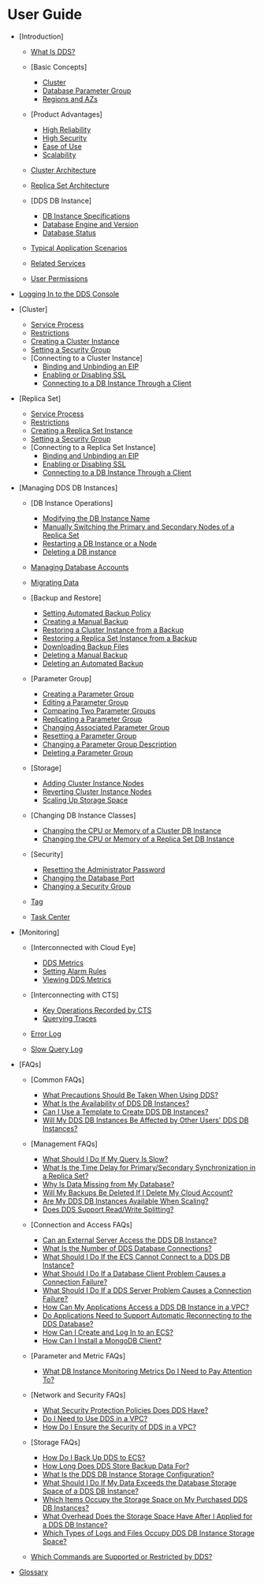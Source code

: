 # User Guide

-   [Introduction]
    -   [What Is DDS?](what-is-dds.md)
    -   [Basic Concepts]
        -   [Cluster](cluster.md)
        -   [Database Parameter Group](database-parameter-group.md)
        -   [Regions and AZs](regions-and-azs.md)

    -   [Product Advantages]
        -   [High Reliability](high-reliability.md)
        -   [High Security](high-security.md)
        -   [Ease of Use](ease-of-use.md)
        -   [Scalability](scalability.md)

    -   [Cluster Architecture](cluster-architecture.md)
    -   [Replica Set Architecture](replica-set-architecture.md)
    -   [DDS DB Instance]
        -   [DB Instance Specifications](db-instance-specifications.md)
        -   [Database Engine and Version](database-engine-and-version.md)
        -   [Database Status](database-status.md)

    -   [Typical Application Scenarios](typical-application-scenarios.md)
    -   [Related Services](related-services.md)
    -   [User Permissions](user-permissions.md)

-   [Logging In to the DDS Console](logging-in-to-the-dds-console.md)
-   [Cluster]
    -   [Service Process](service-process(cluster).md)
    -   [Restrictions](restrictions(cluster).md)
    -   [Creating a Cluster Instance](creating-a-cluster-instance.md)
    -   [Setting a Security Group](setting-a-security-group(cluster).md)
    -   [Connecting to a Cluster Instance]
        -   [Binding and Unbinding an EIP](binding-and-unbinding-an-eip(cluster).md)
        -   [Enabling or Disabling SSL](enabling-or-disabling-ssl(cluster).md)
        -   [Connecting to a DB Instance Through a Client](connecting-to-a-db-instance-through-a-client(cluster).md)


-   [Replica Set]
    -   [Service Process](service-process(replica-set).md)
    -   [Restrictions](restrictions(replica-set).md)
    -   [Creating a Replica Set Instance](creating-a-replica-set-instance.md)
    -   [Setting a Security Group ](setting-a-security-group(replica-set).md)
    -   [Connecting to a Replica Set Instance]
        -   [Binding and Unbinding an EIP](binding-and-unbinding-an-eip(replica-set).md)
        -   [Enabling or Disabling SSL](enabling-or-disabling-ssl(replica-set).md)
        -   [Connecting to a DB Instance Through a Client](connecting-to-a-db-instance-through-a-client(replica-set).md)


-   [Managing DDS DB Instances]
    -   [DB Instance Operations]
        -   [Modifying the DB Instance Name](modifying-the-db-instance-name.md)
        -   [Manually Switching the Primary and Secondary Nodes of a Replica Set](manually-switching-the-primary-and-secondary-nodes-of-a-replica-set.md)
        -   [Restarting a DB Instance or a Node](restarting-a-db-instance-or-a-node.md)
        -   [Deleting a DB instance](deleting-a-db-instance.md)

    -   [Managing Database Accounts](managing-database-accounts.md)
    -   [Migrating Data](migrating-data.md)
    -   [Backup and Restore]
        -   [Setting Automated Backup Policy](setting-automated-backup-policy.md)
        -   [Creating a Manual Backup](creating-a-manual-backup.md)
        -   [Restoring a Cluster Instance from a Backup](restoring-a-cluster-instance-from-a-backup.md)
        -   [Restoring a Replica Set Instance from a Backup](restoring-a-replica-set-instance-from-a-backup.md)
        -   [Downloading Backup Files](downloading-backup-files.md)
        -   [Deleting a Manual Backup](deleting-a-manual-backup.md)
        -   [Deleting an Automated Backup](deleting-an-automated-backup.md)

    -   [Parameter Group]
        -   [Creating a Parameter Group](creating-a-parameter-group.md)
        -   [Editing a Parameter Group](editing-a-parameter-group.md)
        -   [Comparing Two Parameter Groups](comparing-two-parameter-groups.md)
        -   [Replicating a Parameter Group](replicating-a-parameter-group.md)
        -   [Changing Associated Parameter Group](changing-associated-parameter-group.md)
        -   [Resetting a Parameter Group](resetting-a-parameter-group.md)
        -   [Changing a Parameter Group Description](changing-a-parameter-group-description.md)
        -   [Deleting a Parameter Group](deleting-a-parameter-group.md)

    -   [Storage]
        -   [Adding Cluster Instance Nodes](adding-cluster-instance-nodes.md)
        -   [Reverting Cluster Instance Nodes](reverting-cluster-instance-nodes.md)
        -   [Scaling Up Storage Space](scaling-up-storage-space.md)

    -   [Changing DB Instance Classes]
        -   [Changing the CPU or Memory of a Cluster DB Instance](changing-the-cpu-or-memory-of-a-cluster-db-instance.md)
        -   [Changing the CPU or Memory of a Replica Set DB Instance](changing-the-cpu-or-memory-of-a-replica-set-db-instance.md)

    -   [Security]
        -   [Resetting the Administrator Password](resetting-the-administrator-password.md)
        -   [Changing the Database Port](changing-the-database-port.md)
        -   [Changing a Security Group](changing-a-security-group.md)

    -   [Tag](tag.md)
    -   [Task Center](task-center.md)

-   [Monitoring]
    -   [Interconnected with Cloud Eye]
        -   [DDS Metrics](dds-metrics.md)
        -   [Setting Alarm Rules](setting-alarm-rules.md)
        -   [Viewing DDS Metrics](viewing-dds-metrics.md)

    -   [Interconnecting with CTS]
        -   [Key Operations Recorded by CTS](key-operations-recorded-by-cts.md)
        -   [Querying Traces](querying-traces.md)

    -   [Error Log](error-log.md)
    -   [Slow Query Log](slow-query-log.md)

-   [FAQs]
    -   [Common FAQs]
        -   [What Precautions Should Be Taken When Using DDS?](what-precautions-should-be-taken-when-using-dds.md)
        -   [What Is the Availability of DDS DB Instances?](what-is-the-availability-of-dds-db-instances.md)
        -   [Can I Use a Template to Create DDS DB Instances?](can-i-use-a-template-to-create-dds-db-instances.md)
        -   [Will My DDS DB Instances Be Affected by Other Users' DDS DB Instances?](will-my-dds-db-instances-be-affected-by-other-users-dds-db-instances.md)

    -   [Management FAQs]
        -   [What Should I Do If My Query Is Slow?](what-should-i-do-if-my-query-is-slow.md)
        -   [What Is the Time Delay for Primary/Secondary Synchronization in a Replica Set?](what-is-the-time-delay-for-primary-secondary-synchronization-in-a-replica-set.md)
        -   [Why Is Data Missing from My Database?](why-is-data-missing-from-my-database.md)
        -   [Will My Backups Be Deleted If I Delete My Cloud Account?](will-my-backups-be-deleted-if-i-delete-my-cloud-account.md)
        -   [Are My DDS DB Instances Available When Scaling?](are-my-dds-db-instances-available-when-scaling.md)
        -   [Does DDS Support Read/Write Splitting?](does-dds-support-read-write-splitting.md)

    -   [Connection and Access FAQs]
        -   [Can an External Server Access the DDS DB Instance?](can-an-external-server-access-the-dds-db-instance.md)
        -   [What Is the Number of DDS Database Connections?](what-is-the-number-of-dds-database-connections.md)
        -   [What Should I Do If the ECS Cannot Connect to a DDS DB Instance?](what-should-i-do-if-the-ecs-cannot-connect-to-a-dds-db-instance.md)
        -   [What Should I Do If a Database Client Problem Causes a Connection Failure?](what-should-i-do-if-a-database-client-problem-causes-a-connection-failure.md)
        -   [What Should I Do If a DDS Server Problem Causes a Connection Failure?](what-should-i-do-if-a-dds-server-problem-causes-a-connection-failure.md)
        -   [How Can My Applications Access a DDS DB Instance in a VPC?](how-can-my-applications-access-a-dds-db-instance-in-a-vpc.md)
        -   [Do Applications Need to Support Automatic Reconnecting to the DDS Database?](do-applications-need-to-support-automatic-reconnecting-to-the-dds-database.md)
        -   [How Can I Create and Log In to an ECS?](how-can-i-create-and-log-in-to-an-ecs.md)
        -   [How Can I Install a MongoDB Client?](how-can-i-install-a-mongodb-client.md)

    -   [Parameter and Metric FAQs]
        -   [What DB Instance Monitoring Metrics Do I Need to Pay Attention To?](what-db-instance-monitoring-metrics-do-i-need-to-pay-attention-to.md)

    -   [Network and Security FAQs]
        -   [What Security Protection Policies Does DDS Have?](what-security-protection-policies-does-dds-have.md)
        -   [Do I Need to Use DDS in a VPC?](do-i-need-to-use-dds-in-a-vpc.md)
        -   [How Do I Ensure the Security of DDS in a VPC?](how-do-i-ensure-the-security-of-dds-in-a-vpc.md)

    -   [Storage FAQs]
        -   [How Do I Back Up DDS to ECS?](how-do-i-back-up-dds-to-ecs.md)
        -   [How Long Does DDS Store Backup Data For?](how-long-does-dds-store-backup-data-for.md)
        -   [What Is the DDS DB Instance Storage Configuration?](what-is-the-dds-db-instance-storage-configuration.md)
        -   [What Should I Do If My Data Exceeds the Database Storage Space of a DDS DB Instance?](what-should-i-do-if-my-data-exceeds-the-database-storage-space-of-a-dds-db-instance.md)
        -   [Which Items Occupy the Storage Space on My Purchased DDS DB Instances?](which-items-occupy-the-storage-space-on-my-purchased-dds-db-instances.md)
        -   [What Overhead Does the Storage Space Have After I Applied for a DDS DB Instance?](what-overhead-does-the-storage-space-have-after-i-applied-for-a-dds-db-instance.md)
        -   [Which Types of Logs and Files Occupy DDS DB Instance Storage Space?](which-types-of-logs-and-files-occupy-dds-db-instance-storage-space.md)

    -   [Which Commands are Supported or Restricted by DDS?](which-commands-are-supported-or-restricted-by-dds.md)

-   [Glossary](glossary.md)

